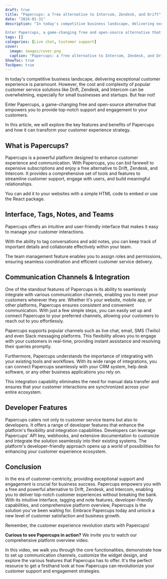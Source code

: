 ```yaml
---
draft: true
title: "Papercups: a free alternative to Intercom, Zendesk, and Drift"
date: "2024-01-31"
description: "In today's competitive business landscape, delivering exceptional customer experience is paramount. However, the cost and complexity of popular customer service solutions like Drift, Zendesk, and Intercom can be overwhelming, especially for small businesses and startups. But fear not!

Enter Papercups, a game-changing free and open-source alternative that empowers"
tags: []
categories: [Live chat, Customer support]
cover:
  image: images/cover.png
  caption: "Papercups: a free alternative to Intercom, Zendesk, and Drift"
ShowToc: true
TocOpen: true
---
```



In today's competitive business landscape, delivering exceptional customer experience is paramount. However, the cost and complexity of popular customer service solutions like Drift, Zendesk, and Intercom can be overwhelming, especially for small businesses and startups. But fear not! 

Enter Papercups, a game\-changing free and open\-source alternative that empowers you to provide top\-notch support and engagement to your customers. 

In this article, we will explore the key features and benefits of Papercups and how it can transform your customer experience strategy.

## What is Papercups?

 Papercups is a powerful platform designed to enhance customer experience and communication. With Papercups, you can bid farewell to expensive subscriptions and enjoy a free alternative to Drift, Zendesk, and Intercom. It provides a comprehensive set of tools and features to streamline customer support, engage with users, and build meaningful relationships.

You can add it to your websites with a simple HTML code to embed or use the React package.

## Interface, Tags, Notes, and Teams

Papercups offers an intuitive and user\-friendly interface that makes it easy to manage your customer interactions. 

With the ability to tag conversations and add notes, you can keep track of important details and collaborate effectively within your team. 

The team management feature enables you to assign roles and permissions, ensuring seamless coordination and efficient customer service delivery.

## Communication Channels \& Integration

One of the standout features of Papercups is its ability to seamlessly integrate with various communication channels, enabling you to meet your customers wherever they are. Whether it's your website, mobile app, or other platforms, Papercups ensures consistent and convenient communication. With just a few simple steps, you can easily set up and connect Papercups to your preferred channels, allowing your customers to reach out to you effortlessly.

Papercups supports popular channels such as live chat, email, SMS (Twilio) and even Slack messaging platforms. This flexibility allows you to engage with your customers in real\-time, providing instant assistance and resolving their queries promptly. 

Furthermore, Papercups understands the importance of integrating with your existing tools and workflows. With its wide range of integrations, you can connect Papercups seamlessly with your CRM system, help desk software, or any other business applications you rely on. 

This integration capability eliminates the need for manual data transfer and ensures that your customer interactions are synchronized across your entire ecosystem.

## Developer Features

Papercups caters not only to customer service teams but also to developers. It offers a range of developer features that enhance the platform's flexibility and integration capabilities. Developers can leverage Papercups' API key, webhooks, and extensive documentation to customize and integrate the solution seamlessly into their existing systems. The platform's developer\-friendly approach opens up a world of possibilities for enhancing your customer experience ecosystem.

## Conclusion

In the era of customer\-centricity, providing exceptional support and engagement is crucial for business success. Papercups empowers you with a free and powerful alternative to Drift, Zendesk, and Intercom, enabling you to deliver top\-notch customer experiences without breaking the bank. With its intuitive interface, tagging and note features, developer\-friendly capabilities, and comprehensive platform overview, Papercups is the solution you've been waiting for. Embrace Papercups today and unlock a new level of customer satisfaction and business growth.

Remember, the customer experience revolution starts with Papercups!

**Curious to see Papercups in action?** We invite you to watch our comprehensive platform overview video. 

In this video, we walk you through the core functionalities, demonstrate how to set up communication channels, customize the widget design, and explore the various features that Papercups has to offer. It's the perfect resource to get a firsthand look at how Papercups can revolutionize your customer support and engagement strategies.



